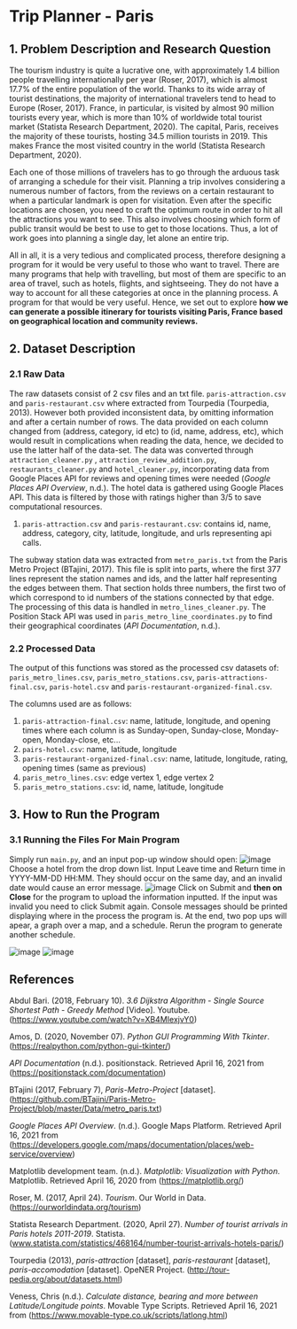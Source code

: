 # Trip Planner - Paris
## 1. Problem Description and Research Question
The tourism industry is quite a lucrative one, with approximately 1.4 billion people travelling internationally per year (Roser, 2017), which is almost 17.7\% of the entire population of the world. Thanks to its wide array of tourist destinations, the majority of international travelers tend to head to Europe (Roser, 2017). France, in particular, is visited by almost 90 million tourists every year, which is more than 10\% of worldwide total tourist market (Statista Research Department, 2020). The capital, Paris, receives the majority of these tourists, hosting 34.5 million tourists in 2019. This makes France the most visited country in the world (Statista Research Department, 2020).

Each one of those millions of travelers has to go through the arduous task of arranging a schedule for their visit. Planning a trip involves considering a numerous number of factors, from the reviews on a certain restaurant to when a particular landmark is open for visitation. Even after the specific locations are chosen, you need to craft the optimum route in order to hit all the attractions you want to see. This also involves choosing which form of public transit would be best to use to get to those locations. Thus, a lot of work goes into planning a single day, let alone an entire trip. 

All in all, it is a very tedious and complicated process, therefore designing a program for it would be very useful to those who want to travel. There are many programs that help with travelling, but most of them are specific to an area of travel, such as hotels, flights, and sightseeing. They do not have a way to account for all these categories at once in the planning process. A program for that would be very useful. Hence, we set out to explore **how we can generate a possible itinerary for tourists visiting Paris, France based on geographical location and community reviews.**

## 2. Dataset Description
### 2.1 Raw Data
The raw datasets consist of 2 csv files and an txt file.
`paris-attraction.csv` and `paris-restaurant.csv` where extracted from Tourpedia (Tourpedia, 2013). However both provided inconsistent data, by omitting information and after a certain number of rows. The data provided on each column changed from (address, category, id etc) to (id, name, address, etc), which would result in complications when reading the data, hence, we decided to use the latter half of the data-set. The data was converted through `attraction_cleaner.py` , `attraction_review_addition.py`, `restaurants_cleaner.py` and `hotel_cleaner.py`, incorporating data from Google Places API for reviews and opening times were needed (*Google Places API Overview*, n.d.). The hotel data is gathered using Google Places API. This data is filtered by those with ratings higher than 3/5 to save computational resources.

1. `paris-attraction.csv` and `paris-restaurant.csv`: contains id, name, address, category, city, latitude, longitude, and urls representing api calls.

The subway station data was extracted from `metro_paris.txt` from the Paris Metro Project (BTajini, 2017). This file is split into parts, where the first 377 lines represent the station names and ids, and the latter half representing the edges between them. That section holds three numbers, the first two of which correspond to id numbers of the stations connected by that edge. The processing of this data is handled in `metro_lines_cleaner.py`. The Position Stack API was used in `paris_metro_line_coordinates.py` to find their geographical coordinates (*API Documentation*, n.d.).

### 2.2 Processed Data
The output of this functions was stored as the processed csv datasets of: `paris_metro_lines.csv`, `paris_metro_stations.csv`, `paris-attractions-final.csv`, `paris-hotel.csv` and `paris-restaurant-organized-final.csv`.

The columns used are as follows:
1. `paris-attraction-final.csv`: name, latitude, longitude, and opening times where each column is as Sunday-open, Sunday-close, Monday-open, Monday-close, etc...
2. `pairs-hotel.csv`: name, latitude, longitude
3. `paris-restaurant-organized-final.csv`: name, latitude, longitude, rating, opening times (same as previous)
4. `paris_metro_lines.csv`: edge vertex 1, edge vertex 2
5. `paris_metro_stations.csv`: id, name, latitude, longitude

## 3. How to Run the Program
### 3.1 Running the Files For Main Program
Simply run `main.py`, and an input pop-up window should open:
![image](https://user-images.githubusercontent.com/74102544/130708000-0b72f789-155d-4bca-b826-d4cb88b1ddf2.png)
Choose a hotel from the drop down list. Input Leave time and Return time in YYYY-MM-DD HH:MM. They should occur on the same day, and an invalid date would cause an error message.
![image](https://user-images.githubusercontent.com/74102544/130708069-f0e1fbe7-5846-492d-8ec8-882e2d9c81b9.png)
Click on Submit and **then on Close** for the program to upload the information inputted. If the input was invalid you need to click Submit again. Console messages should be printed displaying where in the process the program is. At the end, two pop ups will apear, a graph over a map, and a schedule. Rerun the program to generate another schedule.

![image](https://user-images.githubusercontent.com/74102544/130708184-374720b0-eab4-493b-b799-a10d8e3850b1.png)
![image](https://user-images.githubusercontent.com/74102544/130708192-cfcd662f-10b7-44d2-8a31-3cf54c7ee0be.png)

## References
Abdul Bari. (2018, February 10). *3.6 Dijkstra Algorithm - Single Source Shortest Path - Greedy Method* [Video]. Youtube. (https://www.youtube.com/watch?v=XB4MIexjvY0)

Amos, D. (2020, November 07). *Python GUI Programming With Tkinter*. (https://realpython.com/python-gui-tkinter/)

*API Documentation* (n.d.). positionstack. Retrieved April 16, 2021 from (https://positionstack.com/documentation)

BTajini (2017, February 7), *Paris-Metro-Project* [dataset]. (https://github.com/BTajini/Paris-Metro-Project/blob/master/Data/metro_paris.txt)

*Google Places API Overview*. (n.d.). Google Maps Platform. Retrieved April 16, 2021 from (https://developers.google.com/maps/documentation/places/web-service/overview)

Matplotlib development team. (n.d.). *Matplotlib: Visualization with Python*. Matplotlib. Retrieved April 16, 2020 from (https://matplotlib.org/)

Roser, M. (2017, April 24). *Tourism*. Our World in Data. (https://ourworldindata.org/tourism)

Statista Research Department. (2020, April 27). *Number of tourist arrivals in Paris hotels 2011-2019*. Statista. (www.statista.com/statistics/468164/number-tourist-arrivals-hotels-paris/)

Tourpedia (2013), *paris-attraction* [dataset], *paris-restaurant* [dataset], *paris-accomodation* [dataset]. OpeNER Project. (http://tour-pedia.org/about/datasets.html)

Veness, Chris (n.d.). *Calculate distance, bearing and more between Latitude/Longitude points*. Movable Type Scripts. Retrieved April 16, 2021 from (https://www.movable-type.co.uk/scripts/latlong.html)
